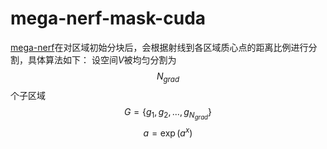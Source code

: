 # mega-nerf-mask-cuda

[mega-nerf](https://github.com/cmusatyalab/mega-nerf)在对区域初始分块后，会根据射线到各区域质心点的距离比例进行分割，具体算法如下：
设空间$V$被均匀分割为$$N_{grad}$$个子区域$$G=\{g_1,g_2,...,g_{N_{grad}}\}$$
$$
a= \exp(a^x)
$$
